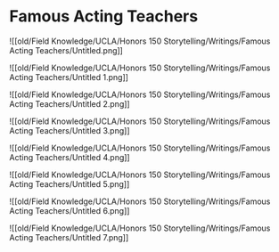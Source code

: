 # Famous Acting Teachers

![[old/Field Knowledge/UCLA/Honors 150 Storytelling/Writings/Famous Acting Teachers/Untitled.png]]

![[old/Field Knowledge/UCLA/Honors 150 Storytelling/Writings/Famous Acting Teachers/Untitled 1.png]]

![[old/Field Knowledge/UCLA/Honors 150 Storytelling/Writings/Famous Acting Teachers/Untitled 2.png]]

![[old/Field Knowledge/UCLA/Honors 150 Storytelling/Writings/Famous Acting Teachers/Untitled 3.png]]

![[old/Field Knowledge/UCLA/Honors 150 Storytelling/Writings/Famous Acting Teachers/Untitled 4.png]]

![[old/Field Knowledge/UCLA/Honors 150 Storytelling/Writings/Famous Acting Teachers/Untitled 5.png]]

![[old/Field Knowledge/UCLA/Honors 150 Storytelling/Writings/Famous Acting Teachers/Untitled 6.png]]

![[old/Field Knowledge/UCLA/Honors 150 Storytelling/Writings/Famous Acting Teachers/Untitled 7.png]]